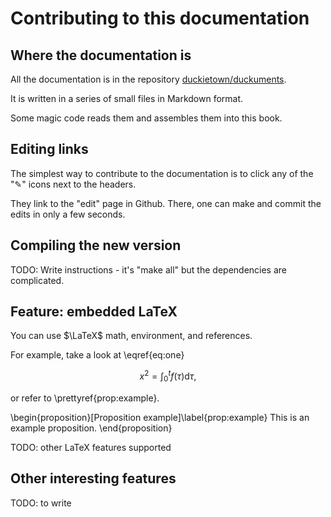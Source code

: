 # Contributing to this documentation

## Where the documentation is

All the documentation is in the repository [duckietown/duckuments][repo].

[repo]: https://github.com/duckietown/duckuments

It is written in a series of small files in Markdown format.

Some magic code reads them and assembles them into this book.

## Editing links

The simplest way to contribute to the documentation is
to click any of the "✎" icons next to the headers.

They link to the "edit" page in Github. There, one
can make and commit the edits in only a few seconds.

## Compiling the new version

TODO: Write instructions - it's "make all" but the dependencies
are complicated.

## Feature: embedded LaTeX

You can use $\LaTeX$ math, environment, and references.

For example, take a look at \eqref{eq:one}

$$
    x^2 = \int_{0}^{t} f(\tau) \text{d}\tau, \label{eq:one}
$$

or refer to \prettyref{prop:example}.

\begin{proposition}[Proposition example]\label{prop:example}
This is an example proposition.
\end{proposition}

TODO: other LaTeX features supported

## Other interesting features

TODO: to write
